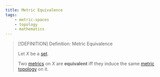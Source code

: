```yaml
---
title: Metric Equivalence
tags:
    - metric-spaces
    - topology
    - mathematics
---
```


>[!DEFINITION] Definition: Metric Equivalence
>
>Let $X$ be a [set](../../Set%20Theory/index.md).
>
>Two [metrics](./index.md) on $X$ are **equivalent** iff they induce the same [metric topology](./index.md) on it.
>